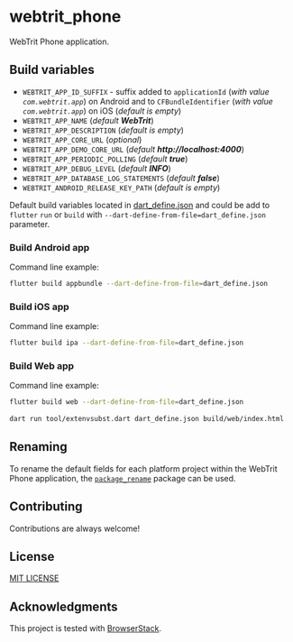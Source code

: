 # webtrit_phone

WebTrit Phone application.

## Build variables

* `WEBTRIT_APP_ID_SUFFIX` - suffix added to `applicationId` (_with value `com.webtrit.app`_) on Android and to `CFBundleIdentifier` (_with value `com.webtrit.app`_) on iOS (_default is empty_)
* `WEBTRIT_APP_NAME` (_default **WebTrit**_)
* `WEBTRIT_APP_DESCRIPTION` (_default is empty_)
* `WEBTRIT_APP_CORE_URL` (_optional_)
* `WEBTRIT_APP_DEMO_CORE_URL` (_default **http://localhost:4000**_)
* `WEBTRIT_APP_PERIODIC_POLLING` (_default **true**_)
* `WEBTRIT_APP_DEBUG_LEVEL` (_default **INFO**_)
* `WEBTRIT_APP_DATABASE_LOG_STATEMENTS` (_default **false**_)
* `WEBTRIT_ANDROID_RELEASE_KEY_PATH` (_default is empty_)

Default build variables located in [dart_define.json](dart_define.json) and could be add to `flutter` `run` or `build` with `--dart-define-from-file=dart_define.json` parameter. 

### Build Android app

Command line example:
```bash
flutter build appbundle --dart-define-from-file=dart_define.json
```

### Build iOS app

Command line example: 
```bash
flutter build ipa --dart-define-from-file=dart_define.json
```

### Build Web app

Command line example:
```bash
flutter build web --dart-define-from-file=dart_define.json
  
dart run tool/extenvsubst.dart dart_define.json build/web/index.html
```

## Renaming

To rename the default fields for each platform project within the WebTrit Phone application, the [`package_rename`](https://pub.dev/packages/package_rename) package can be used.

## Contributing

Contributions are always welcome!

## License

[MIT LICENSE](LICENSE)

## Acknowledgments

This project is tested with [BrowserStack](https://www.browserstack.com/).
